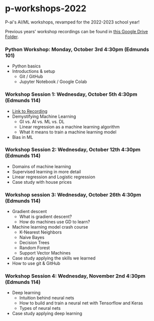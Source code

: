 # p-workshops-2022
P-ai's AI/ML workshops, revamped for the 2022-2023 school year!

Previous years' workshop recordings can be found in [this Google Drive Folder](https://drive.google.com/drive/folders/1h9Z6qgxPcJkn5qNge1RQpb2b6jHhuRdb?usp=sharing). 

### Python Workshop: Monday, October 3rd 4:30pm (Edmunds 101)
- Python basics
- Introductions & setup
  - Git / GitHub
  - Jupyter Notebook / Google Colab

### Workshop Session 1: Wednesday, October 5th 4:30pm (Edmunds 114)
- [Link to Recording](https://www.youtube.com/watch?v=ELKSiuv_g4w)
- Demystifying Machine Learning
  - GI vs. AI vs. ML vs. DL
  - Linear regression as a machine learning algorithm
  - What it means to train a machine learning model
- Bias in ML

### Workshop Session 2: Wednesday, October 12th 4:30pm (Edmunds 114)
- Domains of machine learning
- Supervised learning in more detail
- Linear regression and Logistic regression
- Case study with house prices

### Workshop session 3: Wednesday, October 26th 4:30pm (Edmunds 114)
- Gradient descent
  - What is gradient descent?
  - How do machines use GD to learn?
- Machine learning model crash course
  - K-Nearest Neighbors
  - Naive Bayes
  - Decision Trees
  - Random Forest
  - Support Vector Machines
- Case study applying the skills we learned
- How to use git & GitHub

### Workshop Session 4: Wednesday, November 2nd 4:30pm (Edmunds 114)
- Deep learning
  - Intuition behind neural nets
  - How to build and train a neural net with Tensorflow and Keras
  - Types of neural nets
- Case study applying deep learning
